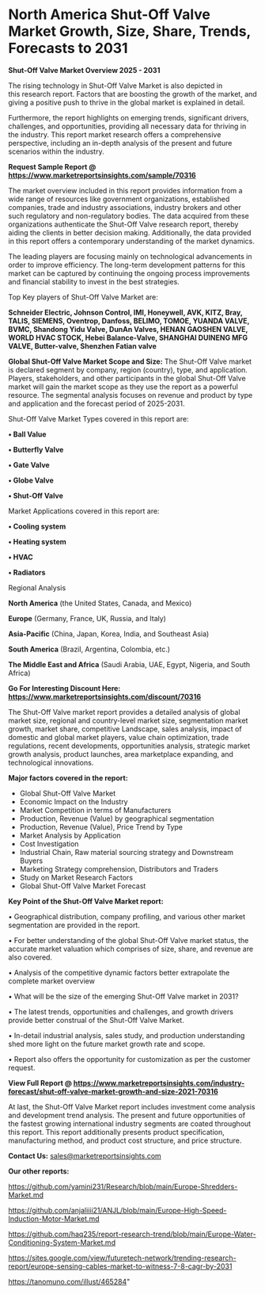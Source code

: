 # North America Shut-Off Valve Market Growth, Size, Share, Trends, Forecasts to 2031

<Strong> Shut-Off Valve Market Overview 2025 - 2031</strong>

The rising technology in Shut-Off Valve Market is also depicted in this research report. Factors that are boosting the growth of the market, and giving a positive push to thrive in the global market is explained in detail.

Furthermore, the report highlights on emerging trends, significant drivers, challenges, and opportunities, providing all necessary data for thriving in the industry. This report market research offers a comprehensive perspective, including an in-depth analysis of the present and future scenarios within the industry.

<strong>Request Sample Report @ <a href=https://www.marketreportsinsights.com/sample/70316>https://www.marketreportsinsights.com/sample/70316</a></strong>

The market overview included in this report provides information from a wide range of resources like government organizations, established companies, trade and industry associations, industry brokers and other such regulatory and non-regulatory bodies. The data acquired from these organizations authenticate the Shut-Off Valve research report, thereby aiding the clients in better decision making. Additionally, the data provided in this report offers a contemporary understanding of the market dynamics.

The leading players are focusing mainly on technological advancements in order to improve efficiency. The long-term development patterns for this market can be captured by continuing the ongoing process improvements and financial stability to invest in the best strategies.

Top Key players of Shut-Off Valve Market are:

<strong>Schneider Electric, Johnson Control, IMI, Honeywell, AVK, KITZ, Bray, TALIS, SIEMENS, Oventrop, Danfoss, BELIMO, TOMOE, YUANDA VALVE, BVMC, Shandong Yidu Valve, DunAn Valves, HENAN GAOSHEN VALVE, WORLD HVAC STOCK, Hebei Balance-Valve, SHANGHAI DUINENG MFG VALVE, Butter-valve, Shenzhen Fatian valve</strong>

<strong><b>Global Shut-Off Valve Market Scope and Size:</b></strong>
The Shut-Off Valve market is declared segment by company, region (country), type, and application. Players, stakeholders, and other participants in the global Shut-Off Valve market will gain the market scope as they use the report as a powerful resource. The segmental analysis focuses on revenue and product by type and application and the forecast period of 2025-2031.

Shut-Off Valve Market Types covered in this report are:

<strong>• Ball Value

• Butterfly Valve

• Gate Valve

• Globe Valve

• Shut-Off Valve</strong>

Market Applications covered in this report are:

<strong>• Cooling system

• Heating system

• HVAC

• Radiators</strong> 

Regional Analysis

<strong>North America</strong> (the United States, Canada, and Mexico)

<strong>Europe</strong> (Germany, France, UK, Russia, and Italy)

<strong>Asia-Pacific</strong> (China, Japan, Korea, India, and Southeast Asia)

<strong>South America</strong> (Brazil, Argentina, Colombia, etc.)

<strong>The Middle East and Africa</strong> (Saudi Arabia, UAE, Egypt, Nigeria, and South Africa)

<strong>Go For Interesting Discount Here: <a href=https://www.marketreportsinsights.com/discount/70316>https://www.marketreportsinsights.com/discount/70316</a></strong>

The Shut-Off Valve market report provides a detailed analysis of global market size, regional and country-level market size, segmentation market growth, market share, competitive Landscape, sales analysis, impact of domestic and global market players, value chain optimization, trade regulations, recent developments, opportunities analysis, strategic market growth analysis, product launches, area marketplace expanding, and technological innovations.

<strong><b>Major factors covered in the report:</b></strong>
<ul>
  <li>Global Shut-Off Valve Market </li>
  <li>Economic Impact on the Industry</li>
  <li>Market Competition in terms of Manufacturers</li>
  <li>Production, Revenue (Value) by geographical segmentation</li>
  <li>Production, Revenue (Value), Price Trend by Type</li>
  <li>Market Analysis by Application</li>
  <li>Cost Investigation</li>
  <li>Industrial Chain, Raw material sourcing strategy and Downstream Buyers</li>
  <li>Marketing Strategy comprehension, Distributors and Traders</li>
  <li>Study on Market Research Factors</li>
  <li>Global Shut-Off Valve Market Forecast</li>
</ul>

<strong><b>Key Point of the Shut-Off Valve Market report:</b></strong>

• Geographical distribution, company profiling, and various other market segmentation are provided in the report.

• For better understanding of the global Shut-Off Valve market status, the accurate market valuation which comprises of size, share, and revenue are also covered.

• Analysis of the competitive dynamic factors better extrapolate the complete market overview

• What will be the size of the emerging Shut-Off Valve market in 2031?

• The latest trends, opportunities and challenges, and growth drivers provide better construal of the Shut-Off Valve Market.

• In-detail industrial analysis, sales study, and production understanding shed more light on the future market growth rate and scope.

• Report also offers the opportunity for customization as per the customer request.

<strong><b>View Full Report @ <a href=https://www.marketreportsinsights.com/industry-forecast/shut-off-valve-market-growth-and-size-2021-70316>https://www.marketreportsinsights.com/industry-forecast/shut-off-valve-market-growth-and-size-2021-70316</a></b></strong>


At last, the Shut-Off Valve Market report includes investment come analysis and development trend analysis. The present and future opportunities of the fastest growing international industry segments are coated throughout this report. This report additionally presents product specification, manufacturing method, and product cost structure, and price structure.

<strong>Contact Us:</strong>
sales@marketreportsinsights.com

<strong>Our other reports:</strong>

<a href=https://github.com/yamini231/Research/blob/main/Europe-Shredders-Market.md>https://github.com/yamini231/Research/blob/main/Europe-Shredders-Market.md</a>

<a href=https://github.com/anjaliiii21/ANJL/blob/main/Europe-High-Speed-Induction-Motor-Market.md>https://github.com/anjaliiii21/ANJL/blob/main/Europe-High-Speed-Induction-Motor-Market.md</a>

<a href=https://github.com/haq235/report-research-trend/blob/main/Europe-Water-Conditioning-System-Market.md>https://github.com/haq235/report-research-trend/blob/main/Europe-Water-Conditioning-System-Market.md</a>

<a href=https://sites.google.com/view/futuretech-network/trending-research-report/europe-sensing-cables-market-to-witness-7-8-cagr-by-2031>https://sites.google.com/view/futuretech-network/trending-research-report/europe-sensing-cables-market-to-witness-7-8-cagr-by-2031</a>

<a href=https://tanomuno.com/illust/465284>https://tanomuno.com/illust/465284</a>"
